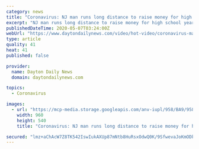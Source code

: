 ```yaml
---
category: news
title: "Coronavirus: NJ man runs long distance to raise money for high school yearbooks"
excerpt: "NJ man runs long distance to raise money for high school yearbooks"
publishedDateTime: 2020-05-07T03:24:00Z
webUrl: "https://www.daytondailynews.com/video/hot-video/coronavirus-man-runs-long-distance-raise-money-for-high-school-yearbooks/M7tVR58DL7OfBKWqWxcFbL/"
type: article
quality: 41
heat: 41
published: false

provider:
  name: Dayton Daily News
  domain: daytondailynews.com

topics:
  - Coronavirus

images:
  - url: "https://mcp-media.storage.googleapis.com/anv-iupl/958/BA9/958BA94264FF41C5A34C768856B594F2.jpg?GoogleAccessId=onemcpadmin@anvato-mcp-apps.iam.gserviceaccount.com&Expires=1683333502&Signature=BGNhSC3%2FPXH8wmK%2FDwwj5NulAU6sM16o9zIdebqnnciWWvnbx7DiyAsnHDdF4h8o0sEk1xpyEreOCnoTFWOj4DwwLmc4dILAYGcrHi5HpCDhhvB%2BI8moxhZv8TrkMNmxYZO4KZBH3%2FTTZekJn4X8blKnt%2F52b722h9vKyAAT2KwJovsjIzDcCcSfyST7umP343IyaSg639N4UEI66rlzHPZ5IAuObb2bZqk4ZYS%2BXKsnbFe82TXRpCSrQAi8r3tIqURnwQ3%2B4vQfDMvFYNkVBU4rwt9LGqCA2OsY5060I3VM6DfvrT7GyHJqaJa%2FzJOhYQ3bA44H3KKQralWLAjfMg%3D%3D"
    width: 960
    height: 540
    title: "Coronavirus: NJ man runs long distance to raise money for high school yearbooks"

secured: "lmz+aChAcW7Z8TK542IswIukAXUp87mNtb8HuRsxOdwQ0K/9SfwevaJoKmODksvQyLOG9BSAz5DyvLXgzLTntoFuFybRrCjfnc686ZMIwUvBMYoeyfxapoWx9+M0CHt/W8GKHeKw+n26CUdJUEdRbhLu5DXSO7MUY4Vj0Grp8vADD7wVxIzYF702r9t6thHztSeU17ZEv8UZpXxm7n/ngUutXLTFCMaAyiZLNbwyf5CjWYKuUqZOnZwyEhjpNAPXoYARAHxzHbd5nFjU9TxF/01H4rPOI0++bzofAa2WyGlO/OHXWSwmJSHcqhZ11WfR;0SKloep0UElVS1ryDSqJSA=="
---
```


